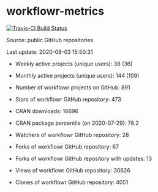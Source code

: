 
<!-- README.md is generated from README.Rmd. Please edit that file -->
workflowr-metrics
=================

[![Travis-CI Build Status](https://travis-ci.org/workflowr/workflowr-metrics.svg?branch=master)](https://travis-ci.org/workflowr/workflowr-metrics)

Source: public GitHub repositories

Last update: 2020-08-03 15:50:31

-   Weekly active projects (unique users): 38 (36)

-   Monthly active projects (unique users): 144 (109)

-   Number of workflowr projects on GitHub: 891

-   Stars of workflowr GitHub repository: 473

-   CRAN downloads: 16696

-   CRAN package percentile (on 2020-07-29): 78.2

-   Watchers of workflowr GitHub repository: 28

-   Forks of workflowr GitHub repository: 67

-   Forks of workflowr GitHub repository with updates: 13

-   Views of workflowr GitHub repository: 30626

-   Clones of workflowr GitHub repository: 4051
